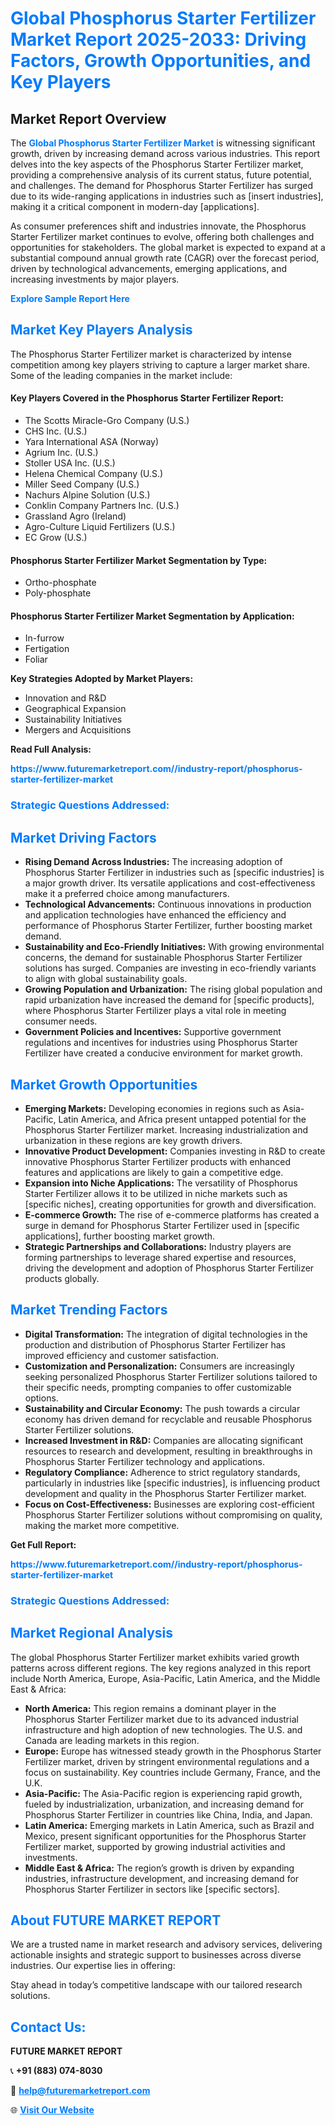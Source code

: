 <h1 style="color: #007BFF;">Global Phosphorus Starter Fertilizer Market Report 2025-2033: Driving Factors, Growth Opportunities, and Key Players</h1>

<section id="overview">
<h2>Market Report Overview</h2>
<p>The <a href="https://www.futuremarketreport.com//industry-report/phosphorus-starter-fertilizer-market" style="color: #007BFF; text-decoration: none;"><strong>Global Phosphorus Starter Fertilizer Market</strong></a> is witnessing significant growth, driven by increasing demand across various industries. This report delves into the key aspects of the Phosphorus Starter Fertilizer market, providing a comprehensive analysis of its current status, future potential, and challenges. The demand for Phosphorus Starter Fertilizer has surged due to its wide-ranging applications in industries such as [insert industries], making it a critical component in modern-day [applications].</p>
<p>As consumer preferences shift and industries innovate, the Phosphorus Starter Fertilizer market continues to evolve, offering both challenges and opportunities for stakeholders. The global market is expected to expand at a substantial compound annual growth rate (CAGR) over the forecast period, driven by technological advancements, emerging applications, and increasing investments by major players.</p>
</section>

<section id="overview">
<p><a href="https://www.futuremarketreport.com//request-sample/reportId=90749" style="color: #007BFF; text-decoration: none;"><strong>Explore Sample Report Here</strong></a></p>
</section>

<section id="key-players">
<h2 style="color: #007BFF;">Market Key Players Analysis</h2>
<p>The Phosphorus Starter Fertilizer market is characterized by intense competition among key players striving to capture a larger market share. Some of the leading companies in the market include:</p>
<h4>Key Players Covered in the Phosphorus Starter Fertilizer Report:</h4>
<ul><li>The Scotts Miracle-Gro Company (U.S.)</li><li>CHS Inc. (U.S.)</li><li>Yara International ASA (Norway)</li><li>Agrium Inc. (U.S.)</li><li>Stoller USA Inc. (U.S.)</li><li>Helena Chemical Company (U.S.)</li><li>Miller Seed Company (U.S.)</li><li>Nachurs Alpine Solution (U.S.)</li><li>Conklin Company Partners Inc. (U.S.)</li><li>Grassland Agro (Ireland)</li><li>Agro-Culture Liquid Fertilizers (U.S.)</li><li>EC Grow (U.S.)</li></ul>
<h4>Phosphorus Starter Fertilizer Market Segmentation by Type:</h4>
<ul><li>Ortho-phosphate</li><li>Poly-phosphate</li></ul>

<h4>Phosphorus Starter Fertilizer Market Segmentation by Application:</h4>
<ul><li>In-furrow</li><li>Fertigation</li><li>Foliar</li></ul>
<p><strong>Key Strategies Adopted by Market Players:</strong></p>
<ul>
<li>Innovation and R&D</li>
<li>Geographical Expansion</li>
<li>Sustainability Initiatives</li>
<li>Mergers and Acquisitions</li>
</ul>
</section>

<section>
<p><strong>Read Full Analysis: </strong></p><a href="https://www.futuremarketreport.com//industry-report/phosphorus-starter-fertilizer-market" style="color: #007BFF; text-decoration: none;"><strong>https://www.futuremarketreport.com//industry-report/phosphorus-starter-fertilizer-market</strong></a>
<h3 style="color: #007BFF;">Strategic Questions Addressed:</h3>
</section>

<section id="driving-factors">
<h2 style="color: #007BFF;">Market Driving Factors</h2>
<ul>
<li><strong>Rising Demand Across Industries:</strong> The increasing adoption of Phosphorus Starter Fertilizer in industries such as [specific industries] is a major growth driver. Its versatile applications and cost-effectiveness make it a preferred choice among manufacturers.</li>
<li><strong>Technological Advancements:</strong> Continuous innovations in production and application technologies have enhanced the efficiency and performance of Phosphorus Starter Fertilizer, further boosting market demand.</li>
<li><strong>Sustainability and Eco-Friendly Initiatives:</strong> With growing environmental concerns, the demand for sustainable Phosphorus Starter Fertilizer solutions has surged. Companies are investing in eco-friendly variants to align with global sustainability goals.</li>
<li><strong>Growing Population and Urbanization:</strong> The rising global population and rapid urbanization have increased the demand for [specific products], where Phosphorus Starter Fertilizer plays a vital role in meeting consumer needs.</li>
<li><strong>Government Policies and Incentives:</strong> Supportive government regulations and incentives for industries using Phosphorus Starter Fertilizer have created a conducive environment for market growth.</li>
</ul>
</section>

<section id="growth-opportunities">
<h2 style="color: #007BFF;">Market Growth Opportunities</h2>
<ul>
<li><strong>Emerging Markets:</strong> Developing economies in regions such as Asia-Pacific, Latin America, and Africa present untapped potential for the Phosphorus Starter Fertilizer market. Increasing industrialization and urbanization in these regions are key growth drivers.</li>
<li><strong>Innovative Product Development:</strong> Companies investing in R&D to create innovative Phosphorus Starter Fertilizer products with enhanced features and applications are likely to gain a competitive edge.</li>
<li><strong>Expansion into Niche Applications:</strong> The versatility of Phosphorus Starter Fertilizer allows it to be utilized in niche markets such as [specific niches], creating opportunities for growth and diversification.</li>
<li><strong>E-commerce Growth:</strong> The rise of e-commerce platforms has created a surge in demand for Phosphorus Starter Fertilizer used in [specific applications], further boosting market growth.</li>
<li><strong>Strategic Partnerships and Collaborations:</strong> Industry players are forming partnerships to leverage shared expertise and resources, driving the development and adoption of Phosphorus Starter Fertilizer products globally.</li>
</ul>
</section>

<section id="trending-factors">
<h2 style="color: #007BFF;">Market Trending Factors</h2>
<ul>
<li><strong>Digital Transformation:</strong> The integration of digital technologies in the production and distribution of Phosphorus Starter Fertilizer has improved efficiency and customer satisfaction.</li>
<li><strong>Customization and Personalization:</strong> Consumers are increasingly seeking personalized Phosphorus Starter Fertilizer solutions tailored to their specific needs, prompting companies to offer customizable options.</li>
<li><strong>Sustainability and Circular Economy:</strong> The push towards a circular economy has driven demand for recyclable and reusable Phosphorus Starter Fertilizer solutions.</li>
<li><strong>Increased Investment in R&D:</strong> Companies are allocating significant resources to research and development, resulting in breakthroughs in Phosphorus Starter Fertilizer technology and applications.</li>
<li><strong>Regulatory Compliance:</strong> Adherence to strict regulatory standards, particularly in industries like [specific industries], is influencing product development and quality in the Phosphorus Starter Fertilizer market.</li>
<li><strong>Focus on Cost-Effectiveness:</strong> Businesses are exploring cost-efficient Phosphorus Starter Fertilizer solutions without compromising on quality, making the market more competitive.</li>
</ul>
</section>

<section>
<p><strong>Get Full Report: </strong></p><a href="https://www.futuremarketreport.com//industry-report/phosphorus-starter-fertilizer-market" style="color: #007BFF; text-decoration: none;"><strong>https://www.futuremarketreport.com//industry-report/phosphorus-starter-fertilizer-market</strong></a>
<h3 style="color: #007BFF;">Strategic Questions Addressed:</h3>
</section>


<section id="regional-analysis">
<h2 style="color: #007BFF;">Market Regional Analysis</h2>
<p>The global Phosphorus Starter Fertilizer market exhibits varied growth patterns across different regions. The key regions analyzed in this report include North America, Europe, Asia-Pacific, Latin America, and the Middle East & Africa:</p>
<ul>
<li><strong>North America:</strong> This region remains a dominant player in the Phosphorus Starter Fertilizer market due to its advanced industrial infrastructure and high adoption of new technologies. The U.S. and Canada are leading markets in this region.</li>
<li><strong>Europe:</strong> Europe has witnessed steady growth in the Phosphorus Starter Fertilizer market, driven by stringent environmental regulations and a focus on sustainability. Key countries include Germany, France, and the U.K.</li>
<li><strong>Asia-Pacific:</strong> The Asia-Pacific region is experiencing rapid growth, fueled by industrialization, urbanization, and increasing demand for Phosphorus Starter Fertilizer in countries like China, India, and Japan.</li>
<li><strong>Latin America:</strong> Emerging markets in Latin America, such as Brazil and Mexico, present significant opportunities for the Phosphorus Starter Fertilizer market, supported by growing industrial activities and investments.</li>
<li><strong>Middle East & Africa:</strong> The region’s growth is driven by expanding industries, infrastructure development, and increasing demand for Phosphorus Starter Fertilizer in sectors like [specific sectors].</li>
</ul>
</section>

<footer>
<h2 style="color: #007BFF;">About FUTURE MARKET REPORT</h2>
<p>We are a trusted name in market research and advisory services, delivering actionable insights and strategic support to businesses across diverse industries. Our expertise lies in offering:</p>

<p>Stay ahead in today’s competitive landscape with our tailored research solutions.</p>

<h2 style="color: #007BFF;">Contact Us:</h2>
<p><strong>FUTURE MARKET REPORT</strong></p>
<p>📞 <strong>+91 (883) 074-8030</strong></p>
<p>📧 <strong><a href="mailto:help@futuremarketreport.com" style="color: #007BFF;">help@futuremarketreport.com</a></strong></p>
<p>🌐 <strong><a href="https://www.futuremarketreport.com/" style="color: #007BFF;">Visit Our Website</a></strong></p>
</footer>